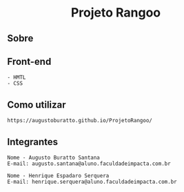 <h1 align="center">
     Projeto Rangoo
</h1>

## Sobre
<p align="justify">
    
</p>

## Front-end
```
- HMTL
- CSS
```

## Como utilizar
```
https://augustoburatto.github.io/ProjetoRangoo/
```

## Integrantes
```
Nome - Augusto Buratto Santana 
E-mail: augusto.santana@aluno.faculdadeimpacta.com.br  

Nome - Henrique Espadaro Serquera
E-mail: henrique.serquera@aluno.faculdadeimpacta.com.br    
```